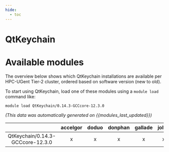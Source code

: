 ```yaml
---
hide:
  - toc
---
```


QtKeychain
==========

# Available modules


The overview below shows which QtKeychain installations are available per HPC-UGent Tier-2 cluster, ordered based on software version (new to old).

To start using QtKeychain, load one of these modules using a `module load` command like:

```shell
module load QtKeychain/0.14.3-GCCcore-12.3.0
```

*(This data was automatically generated on {{modules_last_updated}})*

| |accelgor|doduo|donphan|gallade|joltik|litleo|shinx|
| :---: | :---: | :---: | :---: | :---: | :---: | :---: | :---: |
|QtKeychain/0.14.3-GCCcore-12.3.0|x|x|x|x|x|x|x|
